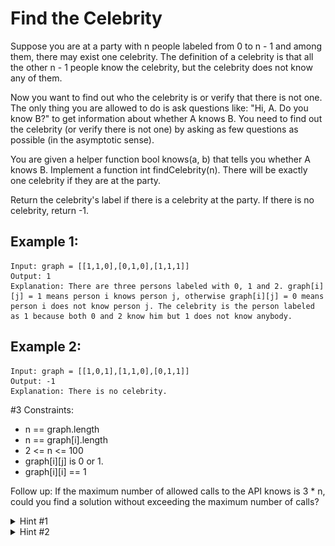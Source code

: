 # Find the Celebrity

Suppose you are at a party with n people labeled from 0 to n - 1 and among them, there may exist one celebrity. The definition of a celebrity is that all the other n - 1 people know the celebrity, but the celebrity does not know any of them.

Now you want to find out who the celebrity is or verify that there is not one. The only thing you are allowed to do is ask questions like: "Hi, A. Do you know B?" to get information about whether A knows B. You need to find out the celebrity (or verify there is not one) by asking as few questions as possible (in the asymptotic sense).

You are given a helper function bool knows(a, b) that tells you whether A knows B. Implement a function int findCelebrity(n). There will be exactly one celebrity if they are at the party.

Return the celebrity's label if there is a celebrity at the party. If there is no celebrity, return -1.

## Example 1:

```
Input: graph = [[1,1,0],[0,1,0],[1,1,1]]
Output: 1
Explanation: There are three persons labeled with 0, 1 and 2. graph[i][j] = 1 means person i knows person j, otherwise graph[i][j] = 0 means person i does not know person j. The celebrity is the person labeled as 1 because both 0 and 2 know him but 1 does not know anybody.
```

## Example 2:

```
Input: graph = [[1,0,1],[1,1,0],[0,1,1]]
Output: -1
Explanation: There is no celebrity.
```

#3 Constraints:

- n == graph.length
- n == graph[i].length
- 2 <= n <= 100
- graph[i][j] is 0 or 1.
- graph[i][i] == 1

Follow up: If the maximum number of allowed calls to the API knows is 3 \* n, could you find a solution without exceeding the maximum number of calls?

<details>
<summary>Hint #1</summary>
The best hint for this problem can be provided by the following figure:

![celebrity](./hint_find_celebrity.png)

</details>

<details>
<summary>Hint #2</summary>
Well, if you understood the gist of the above idea, you can extend it to find a candidate that can possibly be a celebrity. Why do we say a "candidate"? That is for you to think. This is clearly a greedy approach to find the answer. However, there is some information that would still remain to be verified without which we can't obtain an answer with certainty. To get that stake in the ground, we would need some more calls to the knows API.
</details>
